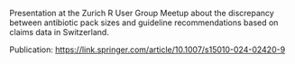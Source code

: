 Presentation at the Zurich R User Group Meetup about the discrepancy between antibiotic pack sizes and guideline recommendations based on claims data in Switzerland.

Publication: https://link.springer.com/article/10.1007/s15010-024-02420-9
